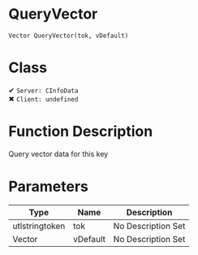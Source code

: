 # QueryVector
```
Vector QueryVector(tok, vDefault)
```
# Class
✔ `Server: CInfoData`  
✖ `Client: undefined`  

# Function Description
Query vector data for this key
# Parameters
Type|Name|Description
--|--|--
utlstringtoken|tok|No Description Set
Vector|vDefault|No Description Set
